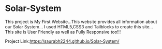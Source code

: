 # Solar-System

This project is My First Website...This website provides all information about our Solar System...
I used HTML5,CSS3 and Tailblocks to create this site...
This site is User Friendly as well as Fully Responsive too!!!

Project Link:https://saurabh2244.github.io/Solar-System/
